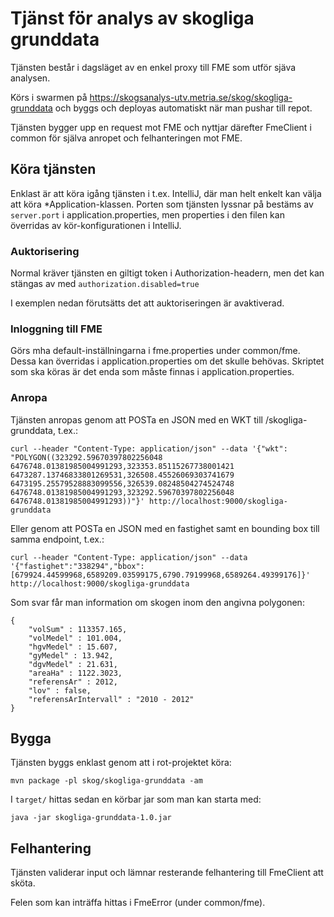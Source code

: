 # Tjänst för analys av skogliga grunddata
Tjänsten består i dagsläget av en enkel proxy till FME som utför sjäva analysen.

Körs i swarmen på https://skogsanalys-utv.metria.se/skog/skogliga-grunddata och byggs och deployas automatiskt
när man pushar till repot.

Tjänsten bygger upp en request mot FME och nyttjar därefter FmeClient i common för själva anropet och felhanteringen mot FME.

## Köra tjänsten

Enklast är att köra igång tjänsten i t.ex. IntelliJ, där man helt enkelt kan välja att köra
*Application-klassen. Porten som tjänsten lyssnar på bestäms av `server.port` i application.properties, men
properties i den filen kan överridas av kör-konfigurationen i IntelliJ.

### Auktorisering
Normal kräver tjänsten en giltigt token i Authorization-headern, men det kan stängas av med 
`authorization.disabled=true`

I exemplen nedan förutsätts det att auktoriseringen är avaktiverad.

### Inloggning till FME
Görs mha default-inställningarna i fme.properties under common/fme. Dessa kan överridas i application.properties om det skulle behövas. Skriptet som ska köras är det enda som måste finnas i application.properties.

### Anropa

Tjänsten anropas genom att POSTa en JSON med en WKT till /skogliga-grunddata, t.ex.:

    curl --header "Content-Type: application/json" --data '{"wkt": "POLYGON((323292.59670397802256048 6476748.01381985004991293,323353.85115267738001421 6473287.13746833801269531,326508.45526069303741679 6473195.25579528883099556,326539.08248504274524748 6476748.01381985004991293,323292.59670397802256048 6476748.01381985004991293))"}' http://localhost:9000/skogliga-grunddata

Eller genom att POSTa en JSON med en fastighet samt en bounding box till samma endpoint, t.ex.:

    curl --header "Content-Type: application/json" --data '{"fastighet":"338294","bbox":[679924.44599968,6589209.03599175,6790.79199968,6589264.49399176]}' http://localhost:9000/skogliga-grunddata

Som svar får man information om skogen inom den angivna polygonen:

    {
        "volSum" : 113357.165,
        "volMedel" : 101.004,
        "hgvMedel" : 15.607,
        "gyMedel" : 13.942,
        "dgvMedel" : 21.631,
        "areaHa" : 1122.3023,
        "referensAr" : 2012,
        "lov" : false,
        "referensArIntervall" : "2010 - 2012"
    }
    
## Bygga
Tjänsten byggs enklast genom att i rot-projektet köra:

    mvn package -pl skog/skogliga-grunddata -am
    
I `target/` hittas sedan en körbar jar som man kan starta med:

    java -jar skogliga-grunddata-1.0.jar

    
## Felhantering
Tjänsten validerar input och lämnar resterande felhantering till FmeClient att sköta.

Felen som kan inträffa hittas i FmeError (under common/fme).
